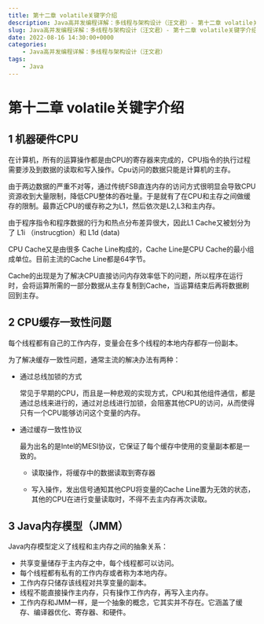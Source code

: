 ```yaml
---
title: 第十二章 volatile关键字介绍
description: Java高并发编程详解：多线程与架构设计（汪文君）- 第十二章 volatile关键字介绍
slug: Java高并发编程详解：多线程与架构设计（汪文君）- 第十二章 volatile关键字介绍
date: 2022-08-16 14:30:00+0000
categories:
    - Java高并发编程详解：多线程与架构设计（汪文君）
tags:
    - Java
---
```


# 第十二章 volatile关键字介绍

## 1 机器硬件CPU

在计算机，所有的运算操作都是由CPU的寄存器来完成的，CPU指令的执行过程需要涉及到数据的读取和写入操作。Cpu访问的数据只能是计算机的主存。

由于两边数据的严重不对等，通过传统FSB直连内存的访问方式很明显会导致CPU资源收到大量限制，降低CPU整体的吞吐量。于是就有了在CPU和主存之间做缓存的限制。最靠近CPU的缓存称之为L1，然后依次是L2,L3和主内存。

由于程序指令和程序数据的行为和热点分布差异很大，因此L1 Cache又被划分为了 L1i （instrucgtion）和 L1d (data)

CPU Cache又是由很多 Cache Line构成的，Cache Line是CPU Cache的最小组成单位。目前主流的Cache Line都是64字节。

Cache的出现是为了解决CPU直接访问内存效率低下的问题，所以程序在运行时，会将运算所需的一部分数据从主存复制到Cache，当运算结束后再将数据刷回到主存。

## 2 CPU缓存一致性问题

每个线程都有自己的工作内存，变量会在多个线程的本地内存都存一份副本。

为了解决缓存一致性问题，通常主流的解决办法有两种：

- 通过总线加锁的方式

  常见于早期的CPU，而且是一种悲观的实现方式，CPU和其他组件通信，都是通过总线来进行的，通过对总线进行加锁，会阻塞其他CPU的访问，从而使得只有一个CPU能够访问这个变量的内存。

- 通过缓存一致性协议

  最为出名的是Intel的MESI协议，它保证了每个缓存中使用的变量副本都是一致的。

  - 读取操作，将缓存中的数据读取到寄存器

  - 写入操作，发出信号通知其他CPU将变量的Cache Line置为无效的状态，其他的CPU在进行变量读取时，不得不去主内存再次读取。

## 3 Java内存模型（JMM）

Java内存模型定义了线程和主内存之间的抽象关系：

- 共享变量储存于主内存之中，每个线程都可以访问。
- 每个线程都有私有的工作内存或者称为本地内存。
- 工作内存只储存该线程对共享变量的副本。
- 线程不能直接操作主内存，只有操作工作内存，再写入主内存。
- 工作内存和JMM一样，是一个抽象的概念，它其实并不存在。它涵盖了缓存、编译器优化、寄存器、和硬件。

